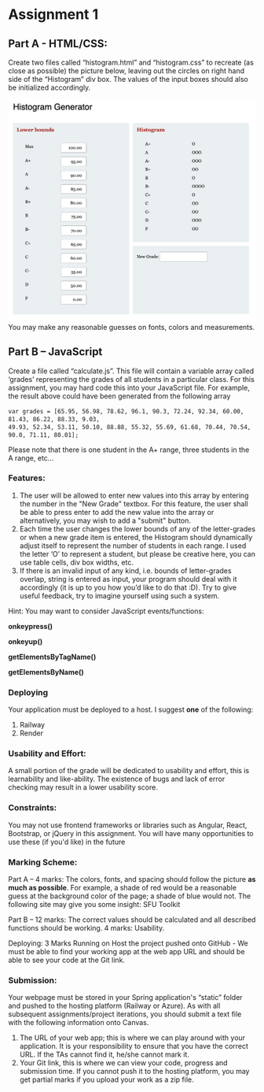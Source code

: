 # Assignment 1
## Part A - HTML/CSS:
Create two files called “histogram.html” and “histogram.css” to recreate (as close as possible) the picture below, leaving out the circles on right hand side of the “Histogram” div box. The values of the input boxes should also be initialized accordingly.

![](histogram.png)
You may make any reasonable guesses on fonts, colors and measurements. 

## Part B – JavaScript
Create a file called “calculate.js”.  This file will contain a variable array called ‘grades’ representing the grades of all students in a particular class. For this assignment, you may hard code this into your JavaScript file. For example, the result above could have been generated from the following array

```
var grades = [65.95, 56.98, 78.62, 96.1, 90.3, 72.24, 92.34, 60.00, 81.43, 86.22, 88.33, 9.03,
49.93, 52.34, 53.11, 50.10, 88.88, 55.32, 55.69, 61.68, 70.44, 70.54, 90.0, 71.11, 80.01];
```

Please note that there is one student in the A+ range, three students in the A range, etc…

### Features:
1. The user will be allowed to enter new values into this array by entering the number in the "New Grade" textbox. For this feature, the user shall be able to press enter to add the new value into the array or alternatively, you may wish to add a "submit" button.
2. Each time the user changes the lower bounds of any of the letter-grades or when a new grade item is entered, the Histogram should dynamically adjust itself to represent the number of students in each range. I used the letter ‘O’ to represent a student, but please be creative here, you can use table cells, div box widths, etc.
3. If there is an invalid input of any kind, i.e. bounds of letter-grades overlap, string is entered as input, your program should deal with it accordingly (it is up to you how you’d like to do that :D). Try to give useful feedback, try to imagine yourself using such a system.

Hint: You may want to consider JavaScript events/functions:

**onkeypress()**


**onkeyup()**


**getElementsByTagName()**


**getElementsByName()**
### Deploying
Your application must be deployed to a host. I suggest **one** of the following:
1. Railway
2. Render

### Usability and Effort:
A small portion of the grade will be dedicated to usability and effort, this is learnability and like-ability. The existence of bugs and lack of error checking may result in a lower usability score.  

### Constraints:

You may not use frontend frameworks or libraries such as Angular, React, Bootstrap, or jQuery in this assignment.  You will have many opportunities to use these (if you'd like) in the future 

### Marking Scheme:
Part A –
4 marks: The colors, fonts, and spacing should follow the picture **as much as possible**. For example, a shade of red would be a reasonable guess at the background color of the page; a shade of blue would not. The following site may give you some insight:
SFU Toolkit

Part B –
12 marks: The correct values should be calculated and all described functions should be working.
4 marks: Usability. 

Deploying: 3 Marks
Running on Host
the project pushed onto GitHub - We must be able to find your working app at the web app URL and should be able to see your code at the Git link.

### Submission:
Your webpage must be stored in your Spring application's “static” folder and pushed to the hosting platform (Railway or Azure). As with all subsequent assignments/project iterations, you should submit a text file with the following information onto Canvas.
1. The URL of your web app; this is where we can play around with your application. It is your responsibility to ensure that you have the correct URL.  If the TAs cannot find it, he/she cannot mark it.
2. Your Git link, this is where we can view your code, progress and submission time.
If you cannot push it to the hosting platform, you may get partial marks if you upload your work as a zip file.